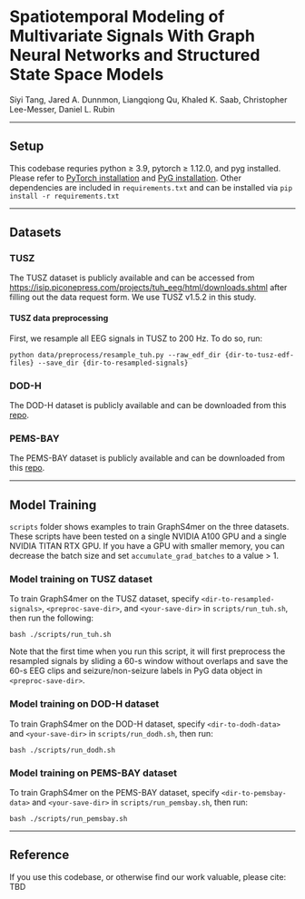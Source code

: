 # Spatiotemporal Modeling of Multivariate Signals With Graph Neural Networks and Structured State Space Models

Siyi Tang, Jared A. Dunnmon, Liangqiong Qu, Khaled K. Saab, Christopher Lee-Messer, Daniel L. Rubin

---
## Setup
This codebase requries python ≥ 3.9, pytorch ≥ 1.12.0, and pyg installed. Please refer to [PyTorch installation](https://pytorch.org/) and [PyG installation](https://pytorch-geometric.readthedocs.io/en/latest/notes/installation.html). Other dependencies are included in `requirements.txt` and can be installed via `pip install -r requirements.txt`

---
## Datasets
### TUSZ
The TUSZ dataset is publicly available and can be accessed from https://isip.piconepress.com/projects/tuh_eeg/html/downloads.shtml after filling out the data request form. We use TUSZ v1.5.2 in this study.
#### TUSZ data preprocessing
First, we resample all EEG signals in TUSZ to 200 Hz. To do so, run:
```
python data/preprocess/resample_tuh.py --raw_edf_dir {dir-to-tusz-edf-files} --save_dir {dir-to-resampled-signals}
```

### DOD-H
The DOD-H dataset is publicly available and can be downloaded from this [repo](https://github.com/Dreem-Organization/dreem-learning-open). 

### PEMS-BAY
The PEMS-BAY dataset is publicly available and can be downloaded from this [repo](https://github.com/liyaguang/DCRNN).

---
## Model Training
`scripts` folder shows examples to train GraphS4mer on the three datasets. These scripts have been tested on a single NVIDIA A100 GPU and a single NVIDIA TITAN RTX GPU. If you have a GPU with smaller memory, you can decrease the batch size and set `accumulate_grad_batches` to a value > 1. 
### Model training on TUSZ dataset
To train GraphS4mer on the TUSZ dataset, specify `<dir-to-resampled-signals>`, `<preproc-save-dir>`, and `<your-save-dir>` in `scripts/run_tuh.sh`, then run the following:
```
bash ./scripts/run_tuh.sh
```
Note that the first time when you run this script, it will first preprocess the resampled signals by sliding a 60-s window without overlaps and save the 60-s EEG clips and seizure/non-seizure labels in PyG data object in `<preproc-save-dir>`.

### Model training on DOD-H dataset
To train GraphS4mer on the DOD-H dataset, specify `<dir-to-dodh-data>` and `<your-save-dir>` in `scripts/run_dodh.sh`, then run:
```
bash ./scripts/run_dodh.sh
```

### Model training on PEMS-BAY dataset
To train GraphS4mer on the PEMS-BAY dataset, specify `<dir-to-pemsbay-data>` and `<your-save-dir>` in `scripts/run_pemsbay.sh`, then run:
```
bash ./scripts/run_pemsbay.sh
```

---
## Reference
If you use this codebase, or otherwise find our work valuable, please cite:
TBD
